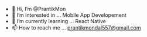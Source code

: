 - 👋 Hi, I’m @PrantikMon
- 👀 I’m interested in ... Mobile App Developement
- 🌱 I’m currently learning ... React Native
- 📫 How to reach me ... prantikmondal557@gmail.com
<!---
PrantikMon/PrantikMon is a ✨ special ✨ repository because its `README.md` (this file) appears on your GitHub profile.
You can click the Preview link to take a look at your changes.
--->

